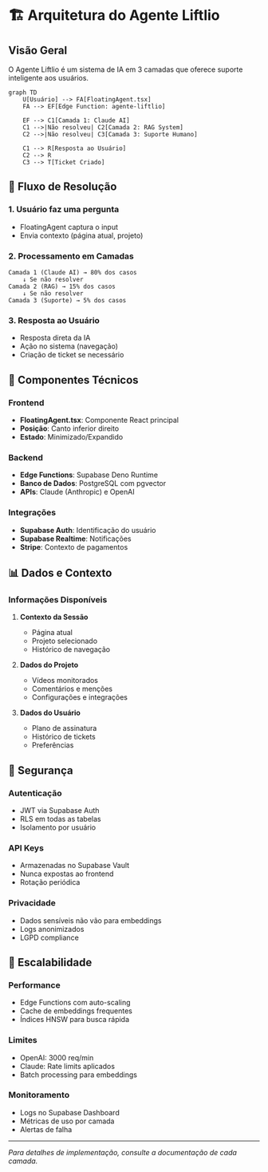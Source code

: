 # 🏗️ Arquitetura do Agente Liftlio

## Visão Geral

O Agente Liftlio é um sistema de IA em 3 camadas que oferece suporte inteligente aos usuários.

```mermaid
graph TD
    U[Usuário] --> FA[FloatingAgent.tsx]
    FA --> EF[Edge Function: agente-liftlio]
    
    EF --> C1[Camada 1: Claude AI]
    C1 -->|Não resolveu| C2[Camada 2: RAG System]
    C2 -->|Não resolveu| C3[Camada 3: Suporte Humano]
    
    C1 --> R[Resposta ao Usuário]
    C2 --> R
    C3 --> T[Ticket Criado]
```

## 🎯 Fluxo de Resolução

### 1. Usuário faz uma pergunta
- FloatingAgent captura o input
- Envia contexto (página atual, projeto)

### 2. Processamento em Camadas
```
Camada 1 (Claude AI) → 80% dos casos
    ↓ Se não resolver
Camada 2 (RAG) → 15% dos casos
    ↓ Se não resolver
Camada 3 (Suporte) → 5% dos casos
```

### 3. Resposta ao Usuário
- Resposta direta da IA
- Ação no sistema (navegação)
- Criação de ticket se necessário

## 🔧 Componentes Técnicos

### Frontend
- **FloatingAgent.tsx**: Componente React principal
- **Posição**: Canto inferior direito
- **Estado**: Minimizado/Expandido

### Backend
- **Edge Functions**: Supabase Deno Runtime
- **Banco de Dados**: PostgreSQL com pgvector
- **APIs**: Claude (Anthropic) e OpenAI

### Integrações
- **Supabase Auth**: Identificação do usuário
- **Supabase Realtime**: Notificações
- **Stripe**: Contexto de pagamentos

## 📊 Dados e Contexto

### Informações Disponíveis
1. **Contexto da Sessão**
   - Página atual
   - Projeto selecionado
   - Histórico de navegação

2. **Dados do Projeto**
   - Vídeos monitorados
   - Comentários e menções
   - Configurações e integrações

3. **Dados do Usuário**
   - Plano de assinatura
   - Histórico de tickets
   - Preferências

## 🔐 Segurança

### Autenticação
- JWT via Supabase Auth
- RLS em todas as tabelas
- Isolamento por usuário

### API Keys
- Armazenadas no Supabase Vault
- Nunca expostas ao frontend
- Rotação periódica

### Privacidade
- Dados sensíveis não vão para embeddings
- Logs anonimizados
- LGPD compliance

## 🚀 Escalabilidade

### Performance
- Edge Functions com auto-scaling
- Cache de embeddings frequentes
- Índices HNSW para busca rápida

### Limites
- OpenAI: 3000 req/min
- Claude: Rate limits aplicados
- Batch processing para embeddings

### Monitoramento
- Logs no Supabase Dashboard
- Métricas de uso por camada
- Alertas de falha

---

*Para detalhes de implementação, consulte a documentação de cada camada.*
